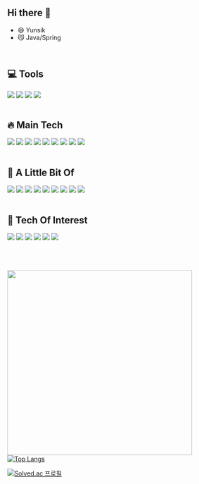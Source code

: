 ## Hi there 👋

- 😄 Yunsik
- 😼 Java/Spring

<br>

## 💻 Tools

<img src="https://img.shields.io/badge/IntelliJ IDEA-000000?style=flat_square&logo=IntelliJ IDEA&logoColor=white"/> 
<img src="https://img.shields.io/badge/GitHub-181717?style=flat_square&logo=GitHub&logoColor=white"> 
<img src="https://img.shields.io/badge/Postman-FF6C37?style=flat_square&logo=Postman&logoColor=white"> 
<img src="https://img.shields.io/badge/Putty-FFFFFF?style=flat_square&logo=AirPlayVideo&logoColor=black"> 

<br>
<br>

## 🔥 Main Tech

<img src="https://img.shields.io/badge/JAVA-007396?style=flat_square&logo=java&logoColor=white"> 
<img src="https://img.shields.io/badge/Spring-6DB33F?style=flat_square&logo=Spring&logoColor=white"> 
<img src="https://img.shields.io/badge/Mysql-4479A1?style=flat_square&logo=Mysql&logoColor=white"> 
<img src="https://img.shields.io/badge/PostgreSQL-4479A1?style=flat_square&logo=PostgreSQL&logoColor=white"> 
<img src="https://img.shields.io/badge/Hibernate-59666C?style=flat_square&logo=Hibernate&logoColor=white"> 
<img src="https://img.shields.io/badge/Thymeleaf-005F0F?style=flat_square&logo=Thymeleaf&logoColor=white"> 
<img src="https://img.shields.io/badge/HTML-E34F26?style=flat_square&logo=Html5&logoColor=black"> 
<img src="https://img.shields.io/badge/GCP-4285F4?style=flat_square&logo=GoogleCloud&logoColor=white"> 
<img src="https://img.shields.io/badge/Ubuntu-E95420?style=flat_square&logo=Ubuntu&logoColor=white"> 

<br>
<br>

## 🐌 A Little Bit Of

<img src="https://img.shields.io/badge/C++/C-00599C?style=flat_square&logo=C&logoColor=white"> 
<img src="https://img.shields.io/badge/AWS-232F3E?style=flat_square&logo=AmazonAWS&logoColor=white"> 
<img src="https://img.shields.io/badge/Git Actions-2088FF?style=flat_square&logo=GitHub Actions&logoColor=white"> 
<img src="https://img.shields.io/badge/Linux-FCC624?style=flat_square&logo=Linux&logoColor=black"> 
<img src="https://img.shields.io/badge/Css-1572B6?style=flat_square&logo=CSS3&logoColor=black"> 
<img src="https://img.shields.io/badge/Javascript-F7DF1E?style=flat_square&logo=Javascript&logoColor=black"> 
<img src="https://img.shields.io/badge/Node.js-339933?style=flat_square&logo=Node.js&logoColor=black"> 
<img src="https://img.shields.io/badge/express-000000?style=flat_square&logo=express&logoColor=white"> 
<img src="https://img.shields.io/badge/Android-3DDC84?style=flat_square&logo=Android&logoColor=black"> 

<br>
<br>

## 📌 Tech Of Interest


<img src="https://img.shields.io/badge/MSA-543DE0?style=flat_square&logo=Polywork&logoColor=black">
<img src="https://img.shields.io/badge/Netflix_oss-E50914?style=flat_square&logo=Netflix&logoColor=black">
<img src="https://img.shields.io/badge/Apache Kafka-231F20?style=flat_square&logo=ApacheKafka&logoColor=white">
<img src="https://img.shields.io/badge/Spring Cloud-6DB33F?style=flat_square&logo=Spring&logoColor=white">
<img src="https://img.shields.io/badge/Docker-2496ED?style=flat_square&logo=Docker&logoColor=white">
<img src="https://img.shields.io/badge/Kubernetes-326CE5?style=flat_square&logo=Kubernetes&logoColor=white">


<br>
<br>
<br>
<br>



<img width=420px src="https://github-readme-stats.vercel.app/api?username=Kangyunsik&show_icons=true&theme=onedark"/>[![Top Langs](https://github-readme-stats.vercel.app/api/top-langs/?username=Kangyunsik&layout=compact&theme=onedark)](https://github.com/anuraghazra/github-readme-stats) 


[![Solved.ac 프로필](http://mazassumnida.wtf/api/mini/generate_badge?boj=01089292615)](https://solved.ac/01089292615)


<!--
**kangyunsik/Kangyunsik** is a ✨ _special_ ✨ repository because its `README.md` (this file) appears on your GitHub profile.

Here are some ideas to get you started:

- 🔭 I’m currently working on ...
- 🌱 I’m currently learning ...
- 👯 I’m looking to collaborate on ...
- 🤔 I’m looking for help with ...
- 💬 Ask me about ...
- 📫 How to reach me: ...
- 😄 Pronouns: ...
- ⚡ Fun fact: ...
-->
